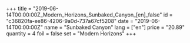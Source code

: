 +++
title = "2019-06-14T00:00:00Z_Modern_Horizons_Sunbaked_Canyon_[en]_false"
id = "c36820fa-ee86-4206-9a0d-737a67cf5208"
date = "2019-06-14T00:00:00Z"
name = "Sunbaked Canyon"
lang = ["en"]
price = "20.89"
quantity = 4
foil = false
set = "Modern Horizons"
+++
